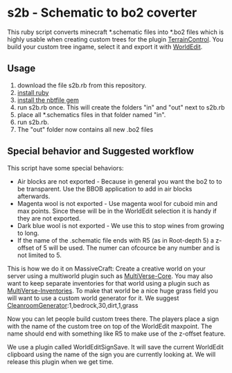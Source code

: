 s2b - Schematic to bo2 coverter
====================
This ruby script converts minecraft *.schematic files into *.bo2 files which is highly usable when creating custom trees for the plugin [TerrainControl](http://dev.bukkit.org/server-mods/terrain-control/). You build your custom tree ingame, select it and export it with [WorldEdit](http://dev.bukkit.org/server-mods/worldedit/).

Usage
---------
1. download the file s2b.rb from this repository.
1. [install ruby](http://www.ruby-lang.org/en/downloads/)
1. [install the nbtfile gem](http://rubygems.org/gems/nbtfile)
1. run s2b.rb once. This will create the folders "in" and "out" next to s2b.rb
1. place all *.schematics files in that folder named "in".
1. run s2b.rb.
1. The "out" folder now contains all new .bo2 files

Special behavior and Suggested workflow
---------
This script have some special behaviors:
 * Air blocks are not exported - Because in general you want the bo2 to to be transparent. Use the BBOB application to add in air blocks afterwards.
 * Magenta wool is not exported - Use magenta wool for cuboid min and max points. Since these will be in the WorldEdit selection it is handy if they are not exported.
 * Dark blue wool is not exported - We use this to stop wines from growing to long.
 * If the name of the .schematic file ends with R5 (as in Root-depth 5) a z-offset of 5 will be used. The numer can ofcource be any number and is not limited to 5.

This is how we do it on MassiveCraft:
Create a creative world on your server using a multiworld plugin such as [MultiVerse-Core](http://dev.bukkit.org/server-mods/multiverse-core/). You may also want to keep separate inventories for that world using a plugin such as [MultiVerse-Inventories](http://dev.bukkit.org/server-mods/multiverse-inventories/). To make that world be a nice huge grass field you will want to use a custom world generator for it. We suggest<br> [CleanroomGenerator](http://dev.bukkit.org/server-mods/cleanroomgenerator/):1,bedrock,30,dirt,1,grass

Now you can let people build custom trees there. The players place a sign with the name of the custom tree on top of the WorldEdit maxpoint. The name should end with something like R5 to make use of the z-offset feature.

We use a plugin called WorldEditSignSave. It will save the current WorldEdit clipboard using the name of the sign you are currently looking at. We will release this plugin when we get time.
